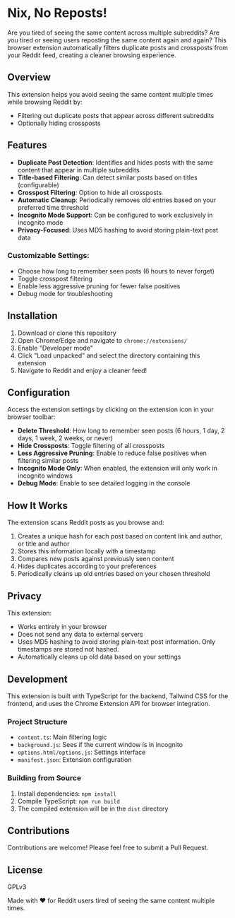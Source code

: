 # Nix, No Reposts!

Are you tired of seeing the same content across multiple subreddits? Are you tired or seeing users reposting the same content again and again? This browser extension automatically filters duplicate posts and crossposts from your Reddit feed, creating a cleaner browsing experience.

## Overview

This extension helps you avoid seeing the same content multiple times while browsing Reddit by:

- Filtering out duplicate posts that appear across different subreddits
- Optionally hiding crossposts

## Features

- **Duplicate Post Detection**: Identifies and hides posts with the same content that appear in multiple subreddits
- **Title-based Filtering**: Can detect similar posts based on titles (configurable)
- **Crosspost Filtering**: Option to hide all crossposts
- **Automatic Cleanup**: Periodically removes old entries based on your preferred time threshold
- **Incognito Mode Support**: Can be configured to work exclusively in incognito mode
- **Privacy-Focused**: Uses MD5 hashing to avoid storing plain-text post data

### Customizable Settings:
- Choose how long to remember seen posts (6 hours to never forget)
- Toggle crosspost filtering
- Enable less aggressive pruning for fewer false positives
- Debug mode for troubleshooting

## Installation

1. Download or clone this repository
2. Open Chrome/Edge and navigate to `chrome://extensions/`
3. Enable "Developer mode"
4. Click "Load unpacked" and select the directory containing this extension
5. Navigate to Reddit and enjoy a cleaner feed!

## Configuration

Access the extension settings by clicking on the extension icon in your browser toolbar:

- **Delete Threshold**: How long to remember seen posts (6 hours, 1 day, 2 days, 1 week, 2 weeks, or never)
- **Hide Crossposts**: Toggle filtering of all crossposts
- **Less Aggressive Pruning**: Enable to reduce false positives when filtering similar posts
- **Incognito Mode Only**: When enabled, the extension will only work in incognito windows
- **Debug Mode**: Enable to see detailed logging in the console

## How It Works

The extension scans Reddit posts as you browse and:

1. Creates a unique hash for each post based on content link and author, or title and author
2. Stores this information locally with a timestamp
3. Compares new posts against previously seen content
4. Hides duplicates according to your preferences
5. Periodically cleans up old entries based on your chosen threshold

## Privacy

This extension:

- Works entirely in your browser
- Does not send any data to external servers
- Uses MD5 hashing to avoid storing plain-text post information. Only timestamps are stored not hashed.
- Automatically cleans up old data based on your settings

## Development

This extension is built with TypeScript for the backend, Tailwind CSS for the frontend, and uses the Chrome Extension API for browser integration.

### Project Structure

- `content.ts`: Main filtering logic
- `background.js`: Sees if the current window is in incognito
- `options.html/options.js`: Settings interface
- `manifest.json`: Extension configuration

### Building from Source

1. Install dependencies: `npm install`
2. Compile TypeScript: `npm run build`
3. The compiled extension will be in the `dist` directory

## Contributions

Contributions are welcome! Please feel free to submit a Pull Request.

## License

GPLv3

Made with ❤️ for Reddit users tired of seeing the same content multiple times.